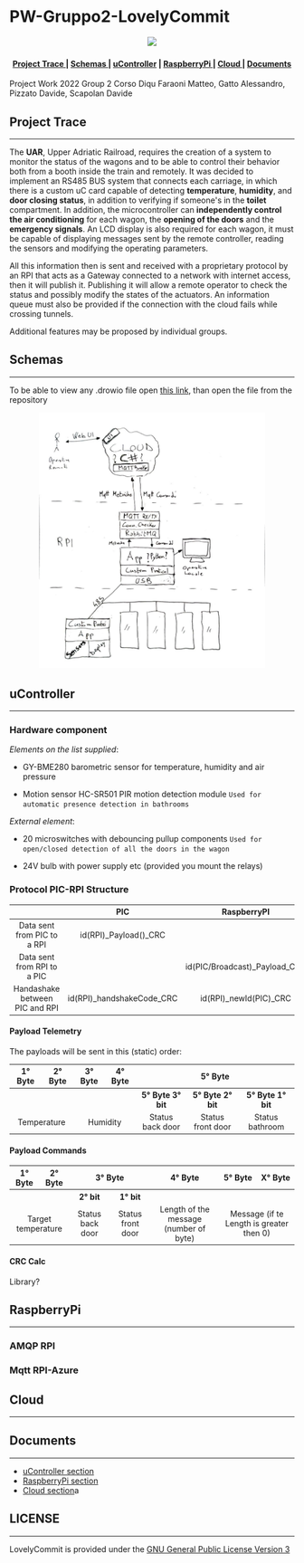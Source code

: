 # **PW-Gruppo2-LovelyCommit**

<p align="center">
    <a href="./LICENSE"><img src="https://img.shields.io/badge/License-GPLv3-blue.svg"></a>
</p>

<div align="center">  
<h4>
    <a href="#project-trace"> Project Trace </a>
  | <a href="#schemas"> Schemas </a>
  | <a href="#ucontroller"> uController</a>
  | <a href="#raspberrypi"> RaspberryPi </a>
  | <a href="#cloud"> Cloud </a>
  | <a href="#documents"> Documents </a>
</h4>
</div>
Project Work 2022 Group 2 Corso Diqu
Faraoni Matteo, Gatto Alessandro, Pizzato Davide, Scapolan Davide

## **Project Trace**

***
The **UAR**, Upper Adriatic Railroad, requires the creation of a system to monitor the status of the wagons and to be able to control their behavior both from a booth inside the train and remotely.
It was decided to implement an RS485 BUS system that connects each carriage, in which there is a custom uC card capable of detecting **temperature**, **humidity**, and **door closing status**, in addition to verifying if someone's in the **toilet** compartment.
In addition, the microcontroller can **independently control the air conditioning** for each wagon, the **opening of the doors** and the **emergency signals**. An LCD display is also required for each wagon, it must be capable of displaying messages sent by the remote controller, reading the sensors and modifying the operating parameters.

All this information then is sent and received with a proprietary protocol by an RPI that acts as a Gateway connected to a network with internet access, then it will publish it. Publishing it will allow a remote operator to check the status and possibly modify the states of the actuators.
An information queue must also be provided if the connection with the cloud fails while crossing tunnels.

Additional features may be proposed by individual groups.

## **Schemas**

***

To be able to view any .drowio file open [this link](https://draw.io), than open the file from the repository

<!-- |![Flow schema of the system](./Images/FlowSchema.jpg)|
|-|-->
<div align="center">  
<img src="./Images/FlowSchema.jpg " 
     alt="Flow Schema"
     width="400" 
     height="auto" />
</div>

## **uController**

***

### **Hardware component**

*Elements on the list supplied*:

* GY-BME280 barometric sensor for temperature, humidity and air pressure

* Motion sensor HC-SR501 PIR motion detection module
 `Used for automatic presence detection in bathrooms` 

*External element*:

* 20 microswitches with debouncing pullup components
 `Used for open/closed detection of all the doors in the wagon`

* 24V bulb with power supply etc (provided you mount the relays)

### **Protocol PIC-RPI Structure**

<table>
<thead>
<tr>
<th style="text-align:center"></th>
<th style="text-align:center">PIC</th>
<th style="text-align:center">RaspberryPI</th>
</tr>
</thead>
<tbody>
<tr>
<td style="text-align:center">Data sent from PIC to a RPI</td>
<td style="text-align:center">id(RPI)_Payload()_CRC</td>
<td style="text-align:center"></td>
</tr>
<tr>
<td style="text-align:center">Data sent from RPI to a PIC</td>
<td style="text-align:center"></td>
<td style="text-align:center">id(PIC/Broadcast)_Payload_CRC</td>
</tr>
<tr>
<td style="text-align:center">Handashake between PIC and RPI</td>
<td style="text-align:center">id(RPI)_handshakeCode_CRC</td>
<td style="text-align:center">id(RPI)_newId(PIC)_CRC</td>
</tr>
</tbody>
</table>

#### **Payload Telemetry**

The payloads will be sent in this (static) order: 
<table>
<thead>
<tr>
<th style="text-align:center">1° Byte</th>
<th style="text-align:center">2° Byte</th>
<th style="text-align:center">3° Byte</th>
<th style="text-align:center">4° Byte</th>
<th colspan="3"style="text-align:center">5° Byte</th>
</tr>
</thead>
<tbody>
<tr>
<th style="text-align:center"></th>
<th style="text-align:center"></th>
<th style="text-align:center"></th>
<th style="text-align:center"></th>
<th style="text-align:center">5° Byte 3° bit</th>
<th style="text-align:center">5° Byte 2° bit</th>
<th style="text-align:center">5° Byte 1° bit</th>
</tr>
<tr>
<td colspan="2"style="text-align:center">Temperature</td>
<td colspan="2"style="text-align:center">Humidity</td>
<td style="text-align:center">Status back door</td>
<td style="text-align:center">Status front door</td>
<td style="text-align:center">Status bathroom</td>
</tr>
</tbody>
</table>

#### **Payload Commands**

<table>
<thead>
<tr>
<th style="text-align:center">1° Byte</th>
<th style="text-align:center">2° Byte</th>
<th colspan="2" style="text-align:center">3° Byte </th>
<th style="text-align:center">4° Byte</th>
<th style="text-align:center">5° Byte</th>
<th style="text-align:center">X° Byte</th>
</tr>
</thead>
<tbody>
<tr>
<th style="text-align:center"></th>
<th style="text-align:center"></th>
<th style="text-align:center">2° bit</th>
<th style="text-align:center">1° bit</th>
<th style="text-align:center"></th>
<th style="text-align:center"></th>
<th style="text-align:center"></th>
</tr>
<tr>
<td colspan="2" style="text-align:center">Target temperature</td>
<td style="text-align:center">Status back door</td>
<td style="text-align:center">Status front door</td>
<td style="text-align:center">Length of the message (number of byte)</td>
<td  colspan="2"style="text-align:center">Message (if te Length is greater then 0)</td>
</tr>
</tbody>
</table>

#### **CRC Calc**

Library?

## **RaspberryPi**

***

### **AMQP RPI**

### **Mqtt RPI-Azure**

## **Cloud**

***

## **Documents**

***
* [uController section](./PIC/)
* [RaspberryPi section](./RPI/)
* [Cloud section](./Cloud/)a

## **LICENSE**

***
LovelyCommit is provided under the [GNU General Public License Version 3](./LICENSE)
